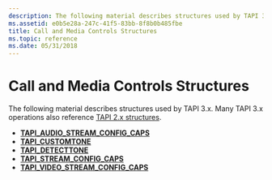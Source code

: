 ```yaml
---
description: The following material describes structures used by TAPI 3.x. Many TAPI 3.x operations also reference TAPI 2.x structures.
ms.assetid: e0b5e28a-247c-41f5-83bb-8f8b0b485fbe
title: Call and Media Controls Structures
ms.topic: reference
ms.date: 05/31/2018
---
```


# Call and Media Controls Structures

The following material describes structures used by TAPI 3.x. Many TAPI 3.x operations also reference [TAPI 2.x structures](./tapi-structures.md).

-   [**TAPI\_AUDIO\_STREAM\_CONFIG\_CAPS**](tapi-audio-stream-config-caps.md)
-   [**TAPI\_CUSTOMTONE**](/windows/desktop/api/Tapi3if/ns-tapi3if-tapi_customtone)
-   [**TAPI\_DETECTTONE**](/windows/desktop/api/Tapi3if/ns-tapi3if-tapi_detecttone)
-   [**TAPI\_STREAM\_CONFIG\_CAPS**](tapi-stream-config-caps.md)
-   [**TAPI\_VIDEO\_STREAM\_CONFIG\_CAPS**](tapi-video-stream-config-caps.md)

 

 
